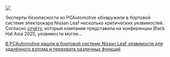 <!--2025-04-19 12:28:22-->
<div class="yb">
  <div class="rss habr"><img src="https://habrastorage.org/getpro/habr/upload_files/94d/b82/4b8/94db824b83242618639780eee4e5ebd5.jpg" /><p>Эксперты безопасности из PCAutomotive обнаружили в бортовой системе электрокара Nissan Leaf несколько критических уязвимостей. Согласно <a href="https://i.blackhat.com/Asia-25/Asia-25-Evdokimov-Remote-Exploitation-of-Nissan-Leaf.pdf" rel="noopener noreferrer nofollow">отчёту</a>, который компания представила на конференции Black Hat Asia 2025, уязвимости могли... <p class="titl"><a href="https://habr.com/ru/news/902340/?utm_source=habrahabr&utm_medium=rss&utm_campaign=902340">В PCAutomotive нашли в бортовой системе Nissan Leaf уязвимости для удалённого взлома и перехвата различных функций</a></p></div>
</div>
